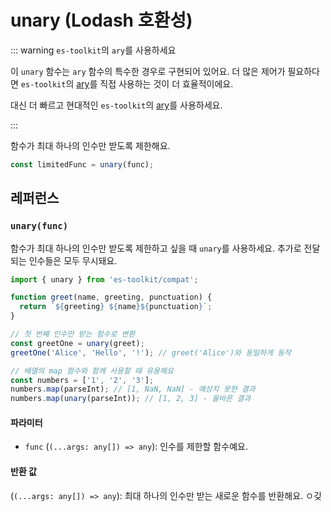 # unary (Lodash 호환성)

::: warning `es-toolkit`의 `ary`를 사용하세요

이 `unary` 함수는 `ary` 함수의 특수한 경우로 구현되어 있어요. 더 많은 제어가 필요하다면 `es-toolkit`의 [ary](../../function/ary.md)를 직접 사용하는 것이 더 효율적이에요.

대신 더 빠르고 현대적인 `es-toolkit`의 [ary](../../function/ary.md)를 사용하세요.

:::

함수가 최대 하나의 인수만 받도록 제한해요.

```typescript
const limitedFunc = unary(func);
```

## 레퍼런스

### `unary(func)`

함수가 최대 하나의 인수만 받도록 제한하고 싶을 때 `unary`를 사용하세요. 추가로 전달되는 인수들은 모두 무시돼요.

```typescript
import { unary } from 'es-toolkit/compat';

function greet(name, greeting, punctuation) {
  return `${greeting} ${name}${punctuation}`;
}

// 첫 번째 인수만 받는 함수로 변환
const greetOne = unary(greet);
greetOne('Alice', 'Hello', '!'); // greet('Alice')와 동일하게 동작

// 배열의 map 함수와 함께 사용할 때 유용해요
const numbers = ['1', '2', '3'];
numbers.map(parseInt); // [1, NaN, NaN] - 예상치 못한 결과
numbers.map(unary(parseInt)); // [1, 2, 3] - 올바른 결과
```

#### 파라미터

- `func` (`(...args: any[]) => any`): 인수를 제한할 함수예요.

#### 반환 값

(`(...args: any[]) => any`): 최대 하나의 인수만 받는 새로운 함수를 반환해요.
ㅇ깆
